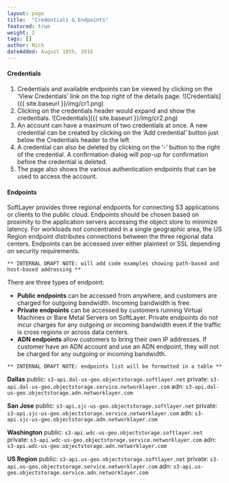 ```yaml
---
layout: page
title:  "Credentials & Endpoints"
featured: true
weight: 2
tags: []
author: Nick
dateAdded: August 18th, 2016
---
```


#### Credentials 
1. Credentials and available endpoints can be viewed by clicking on the  ‘View Credentials’ link on the top right of the details page.
    ![Credentials]({{ site.baseurl }}/img/cr1.png)
2. Clicking on the credentials header would expand and show the credentials.
    ![Credentials]({{ site.baseurl }}/img/cr2.png)
3. An account can have a maximum of two credentials at once. A new credential can be created by clicking on the ‘Add credential’ button just below the Credentials header to the left
4. A credential can also be deleted by clicking on the ‘-’ button to the right of the credential. A confirmation dialog will pop-up for confirmation before the credential is deleted.
5. The page also shows the various authentication endpoints that can be used to access the account.

#### Endpoints

SoftLayer provides three regional endpoints for connecting S3 applications or clients to the public cloud. Endpoints should be chosen based on proximity to the application servers accessing the object store to minimize latency.  For workloads not concentrated in a single geographic area, the US Region endpoint distributes connections between the three regional data centers.  Endpoints can be accessed over either plaintext or SSL depending on security requirements.

```** INTERNAL DRAFT NOTE: will add code examples showing path-based and host-based addressing **```

There are three types of endpoint:

* **Public endpoints** can be accessed from anywhere, and customers are charged for outgoing bandwidth. Incoming bandwidth is free.
* **Private endpoints** can be accessed by customers running Virtual Machines or Bare Metal Servers on SoftLayer. Private endpoints do not incur charges for any outgoing or incoming bandwidth even if the traffic is cross regions or across data centers. 
* **ADN endpoints** allow customers to bring their own IP addresses. If customer have an ADN account and use an ADN endpoint, they will not be charged for any outgoing or incoming bandwidth.

```** INTERNAL DRAFT NOTE: endpoints list will be formatted in a table **```

**Dallas**
public: `s3-api.dal-us-geo.objectstorage.softlayer.net`
private: `s3-api.dal-us-geo.objectstorage.service.networklayer.com`
adn: `s3-api.dal-us-geo.objectstorage.adn.networklayer.com`

**San Jose**
public: `s3-api.sjc-us-geo.objectstorage.softlayer.net`
private: `s3-api.sjc-us-geo.objectstorage.service.networklayer.com`
adn: `s3-api.sjc-us-geo.objectstorage.adn.networklayer.com`

**Washington**
public: `s3-api.wdc-us-geo.objectstorage.softlayer.net`
private: `s3-api.wdc-us-geo.objectstorage.service.networklayer.com`
adn: `s3-api.wdc-us-geo.objectstorage.adn.networklayer.com`

**US Region**
public: `s3-api.us-geo.objectstorage.softlayer.net`
private: `s3-api.us-geo.objectstorage.service.networklayer.com`
adn: `s3-api.us-geo.objectstorage.service.adn.networklayer.com`
